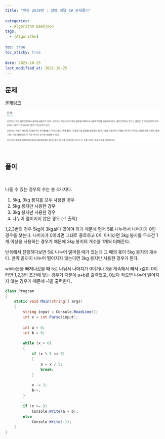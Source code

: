 ```yaml
---
title: "백준 2839번 : 설탕 배달 C# 문제풀이"

categories:
  - Algorithm Baekjoon
tags:
  - [Algorithm]

toc: true
toc_sticky: true

date: 2021-10-25
last_modified_at: 2021-10-25
---
```


## 문제

[문제링크](https://www.acmicpc.net/problem/2839)

<p align="center">
  <img src="/assets/images/algorithm/baekjoon/2893-1.JPG" title="그림 1" />
</p>

<br>

## 풀이

<br>

나올 수 있는 경우의 수는 총 4가지다.
1. 5kg, 3kg 봉지를 모두 사용한 경우
2. 5kg 봉지만 사용한 경우
3. 3kg 봉지만 사용한 경우
4. 나누어 떨어지지 않은 경우 (-1 출력)

1,2,3번의 경우 5kg이 3kg보다 많아야 하기 때문에 먼저 5로 나누어서 나머지가 0인 경우를 찾는다. 나머지가 0이라면 그대로 종료하고 0이 아니라면 3kg 봉지를 무조건 1개 이상을 사용하는 경우기 때문에 3kg 봉지의 개수를 1개씩 더해준다.<br>

반복해서 진행하다보면 5로 나누어 떨어질 때가 있는데 그 때의 몫이 5kg 봉지의 개수다. 만약 끝까지 나누어 떨어지지 않는다면 3kg 봉지만 사용한 경우가 된다.<br>

while문을 빠져나갔을 때 5로 나눠서 나머지가 0이거나 3을 계속해서 빼서 x값이 0이라면 1,2,3번 조건에 맞는 경우기 때문에 a+b를 출력했고, 0보다 작으면 나누어 떨어지지 않는 경우기 때문에 -1을 출력한다.


```c#
class Program
{
    static void Main(string[] args)
    {
        string input = Console.ReadLine();
        int x = int.Parse(input);

        int a = 0;
        int b = 0;

        while (x > 0)
        {
            if (x % 5 == 0)
            {
                a = x / 5;
                break;
            }

            x -= 3;
            b++;
        }

        if (x >= 0)
            Console.Write(a + b);
        else
            Console.Write(-1);
    }
}
```

